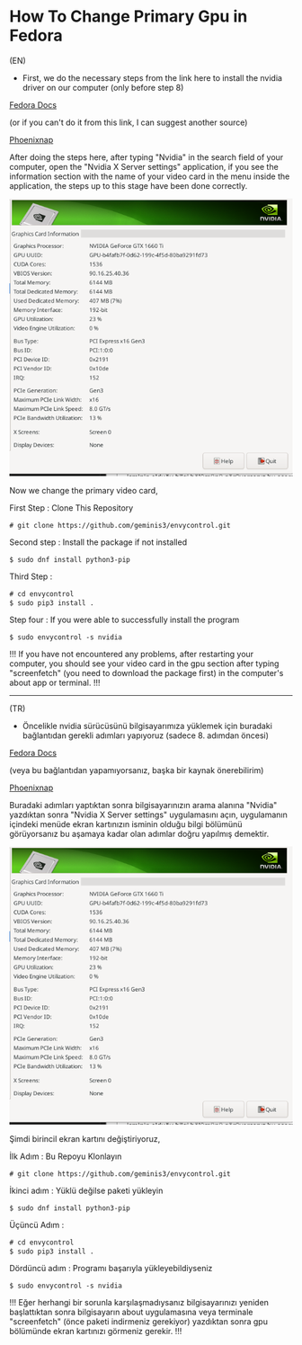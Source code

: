 # How To Change Primary Gpu in Fedora

(EN)

- First, we do the necessary steps from the link here to install the nvidia driver on our computer (only before step 8)

[Fedora Docs](https://docs.fedoraproject.org/en-US/quick-docs/how-to-set-nvidia-as-primary-gpu-on-optimus-based-laptops/)

(or if you can't do it from this link, I can suggest another source)

[Phoenixnap](https://phoenixnap.com/kb/fedora-nvidia-drivers)


After doing the steps here, after typing "Nvidia" in the search field of your computer, open the "Nvidia X Server settings" application, if you see the information section with the name of your video card in the menu inside the application, the steps up to this stage have been done correctly.

![screenshot](./src/fedoraPrimaryGpu/ss-png.png)

Now we change the primary video card,

First Step : Clone This Repository
```
# git clone https://github.com/geminis3/envycontrol.git
```
Second step : Install the package if not installed
```
$ sudo dnf install python3-pip
```
Third Step :
```
# cd envycontrol
$ sudo pip3 install .
```
Step four : If you were able to successfully install the program
```
$ sudo envycontrol -s nvidia
```

!!! If you have not encountered any problems, after restarting your computer, you should see your video card in the gpu section after typing "screenfetch" (you need to download the package first) in the computer's about app or terminal. !!!

---

(TR)

- Öncelikle nvidia sürücüsünü bilgisayarımıza yüklemek için buradaki bağlantıdan gerekli adımları yapıyoruz (sadece 8. adımdan öncesi)

[Fedora Docs](https://docs.fedoraproject.org/en-US/quick-docs/how-to-set-nvidia-as-primary-gpu-on-optimus-based-laptops/)

(veya bu bağlantıdan yapamıyorsanız, başka bir kaynak önerebilirim)

[Phoenixnap](https://phoenixnap.com/kb/fedora-nvidia-drivers)

Buradaki adımları yaptıktan sonra bilgisayarınızın arama alanına "Nvidia" yazdıktan sonra "Nvidia X Server settings" uygulamasını açın, uygulamanın içindeki menüde ekran kartınızın isminin olduğu bilgi bölümünü görüyorsanız bu aşamaya kadar olan adımlar doğru yapılmış demektir.

![screenshot](./src/fedoraPrimaryGpu/ss-png.png)

Şimdi birincil ekran kartını değiştiriyoruz,

İlk Adım : Bu Repoyu Klonlayın
```
# git clone https://github.com/geminis3/envycontrol.git
```
İkinci adım : Yüklü değilse paketi yükleyin
```
$ sudo dnf install python3-pip
```
Üçüncü Adım :
```
# cd envycontrol
$ sudo pip3 install .
```
Dördüncü adım : Programı başarıyla yükleyebildiyseniz
```
$ sudo envycontrol -s nvidia
```

!!! Eğer herhangi bir sorunla karşılaşmadıysanız bilgisayarınızı yeniden başlattıktan sonra bilgisayarın about uygulamasına veya terminale "screenfetch" (önce paketi indirmeniz gerekiyor) yazdıktan sonra gpu bölümünde ekran kartınızı görmeniz gerekir. !!!